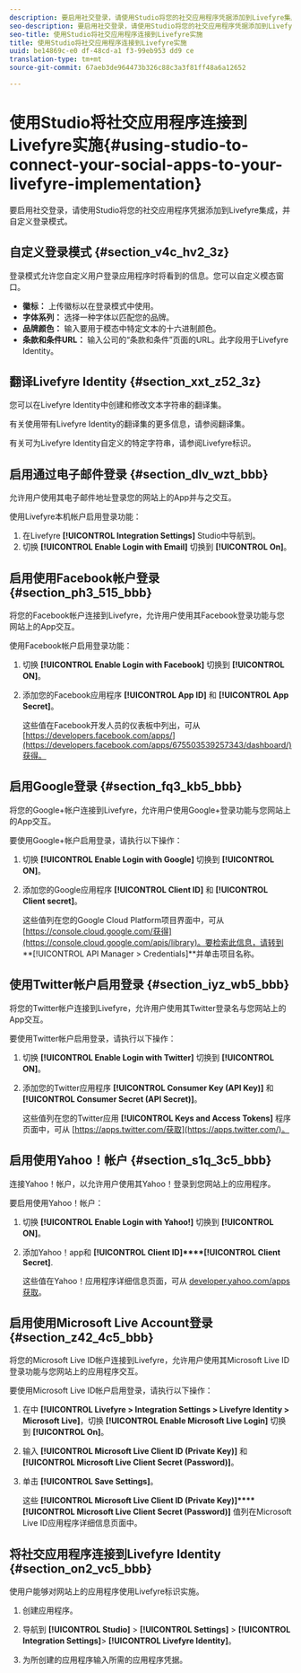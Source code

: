 ```yaml
---
description: 要启用社交登录，请使用Studio将您的社交应用程序凭据添加到Livefyre集成，并自定义登录模式。
seo-description: 要启用社交登录，请使用Studio将您的社交应用程序凭据添加到Livefyre集成，并自定义登录模式。
seo-title: 使用Studio将社交应用程序连接到Livefyre实施
title: 使用Studio将社交应用程序连接到Livefyre实施
uuid: be14869c-e0 df-48cd-a1 f3-99eb953 dd9 ce
translation-type: tm+mt
source-git-commit: 67aeb3de964473b326c88c3a3f81ff48a6a12652

---
```



# 使用Studio将社交应用程序连接到Livefyre实施{#using-studio-to-connect-your-social-apps-to-your-livefyre-implementation}

要启用社交登录，请使用Studio将您的社交应用程序凭据添加到Livefyre集成，并自定义登录模式。

## 自定义登录模式 {#section_v4c_hv2_3z}

登录模式允许您自定义用户登录应用程序时将看到的信息。您可以自定义模态窗口。

* **徽标：** 上传徽标以在登录模式中使用。
* **字体系列：** 选择一种字体以匹配您的品牌。
* **品牌颜色：** 输入要用于模态中特定文本的十六进制颜色。
* **条款和条件URL：** 输入公司的“条款和条件”页面的URL。此字段用于Livefyre Identity。

## 翻译Livefyre Identity {#section_xxt_z52_3z}

您可以在Livefyre Identity中创建和修改文本字符串的翻译集。

有关使用带有Livefyre Identity的翻译集的更多信息，请参阅翻译集。

有关可为Livefyre Identity自定义的特定字符串，请参阅Livefyre标识。

## 启用通过电子邮件登录 {#section_dlv_wzt_bbb}

允许用户使用其电子邮件地址登录您的网站上的App并与之交互。

使用Livefyre本机帐户启用登录功能：

1. 在Livefyre **[!UICONTROL Integration Settings]** Studio中导航到。
1. 切换 **[!UICONTROL Enable Login with Email]** 切换到 **[!UICONTROL On]**。

## 启用使用Facebook帐户登录 {#section_ph3_515_bbb}

将您的Facebook帐户连接到Livefyre，允许用户使用其Facebook登录功能与您网站上的App交互。

使用Facebook帐户启用登录功能：

1. 切换 **[!UICONTROL Enable Login with Facebook]** 切换到 **[!UICONTROL ON]**。

1. 添加您的Facebook应用程序 **[!UICONTROL App ID]** 和 **[!UICONTROL App Secret]**。

   这些值在Facebook开发人员的仪表板中列出，可从 [https://developers.facebook.com/apps/](https://developers.facebook.com/apps/675503539257343/dashboard/)获得。

## 启用Google登录 {#section_fq3_kb5_bbb}

将您的Google+帐户连接到Livefyre，允许用户使用Google+登录功能与您网站上的App交互。

要使用Google+帐户启用登录，请执行以下操作：

1. 切换 **[!UICONTROL Enable Login with Google]** 切换到 **[!UICONTROL ON]**。

1. 添加您的Google应用程序 **[!UICONTROL Client ID]** 和 **[!UICONTROL Client secret]**。

   这些值列在您的Google Cloud Platform项目界面中，可从 [https://console.cloud.google.com/获得](https://console.cloud.google.com/apis/library)。要检索此信息，请转到 **[!UICONTROL API Manager > Credentials]**并单击项目名称。

## 使用Twitter帐户启用登录 {#section_iyz_wb5_bbb}

将您的Twitter帐户连接到Livefyre，允许用户使用其Twitter登录名与您网站上的App交互。

要使用Twitter帐户启用登录，请执行以下操作：

1. 切换 **[!UICONTROL Enable Login with Twitter]** 切换到 **[!UICONTROL ON]**。

1. 添加您的Twitter应用程序 **[!UICONTROL Consumer Key (API Key)]** 和 **[!UICONTROL Consumer Secret (API Secret)]**。

   这些值列在您的Twitter应用 **[!UICONTROL Keys and Access Tokens]** 程序页面中，可从 [https://apps.twitter.com/获取](https://apps.twitter.com/)。

## 启用使用Yahoo！帐户 {#section_s1q_3c5_bbb}

连接Yahoo！帐户，以允许用户使用其Yahoo！登录到您网站上的应用程序。

要启用使用Yahoo！帐户：

1. 切换 **[!UICONTROL Enable Login with Yahoo!]** 切换到 **[!UICONTROL ON]**。

1. 添加Yahoo！app和 **[!UICONTROL Client ID]****[!UICONTROL Client Secret]**.

   这些值在Yahoo！应用程序详细信息页面，可从 [developer.yahoo.com/apps获取](https://developer.yahoo.com/apps)。

## 启用使用Microsoft Live Account登录 {#section_z42_4c5_bbb}

将您的Microsoft Live ID帐户连接到Livefyre，允许用户使用其Microsoft Live ID登录功能与您网站上的应用程序交互。

要使用Microsoft Live ID帐户启用登录，请执行以下操作：

1. 在中 **[!UICONTROL Livefyre > Integration Settings > Livefyre Identity > Microsoft Live]**，切换 **[!UICONTROL Enable Microsoft Live Login]** 切换到 **[!UICONTROL On]**。

1. 输入 **[!UICONTROL Microsoft Live Client ID (Private Key)]** 和 **[!UICONTROL Microsoft Live Client Secret (Password)]**。

1. 单击 **[!UICONTROL Save Settings]**。

   这些 **[!UICONTROL Microsoft Live Client ID (Private Key)]****[!UICONTROL Microsoft Live Client Secret (Password)]** 值列在Microsoft Live ID应用程序详细信息页面中。

## 将社交应用程序连接到Livefyre Identity {#section_on2_vc5_bbb}

使用户能够对网站上的应用程序使用Livefyre标识实施。

1. 创建应用程序。
1. 导航到 **[!UICONTROL Studio]** > **[!UICONTROL Settings]** > **[!UICONTROL Integration Settings]**> **[!UICONTROL Livefyre Identity]**。

1. 为所创建的应用程序输入所需的应用程序凭据。